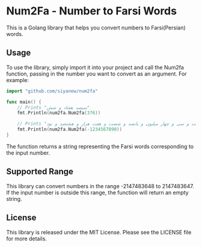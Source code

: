 # Num2Fa - Number to Farsi Words
This is a Golang library that helps you convert numbers to Farsi(Persian) words.

## Usage
To use the library, simply import it into your project and call the Num2fa function, passing in the number you want to convert as an argument. For example:
```go
import "github.com/siyanew/num2fa"

func main() {
    // Prints "سیصد هفتاد و شش"
    fmt.Println(num2fa.Num2fa(376))

    // Prints "منفی یک میلیارد و دویست و سی و چهار میلیون و پانصد و شصت و هفت هزار و هشتصد و نود"
    fmt.Println(num2fa.Num2fa(-1234567890))	
}
```

The function returns a string representing the Farsi words corresponding to the input number.

## Supported Range
This library can convert numbers in the range -2147483648 to 2147483647. If the input number is outside this range, the function will return an empty string.

## License
This library is released under the MIT License. Please see the LICENSE file for more details.
